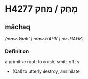 # H4277 מָחַק / מחק

## mâchaq

_(maw-khak' | maw-HAHK | ma-HAHK)_

### Definition

a primitive root; to crush; smite off; v

- (Qal) to utterly destroy, annihilate
